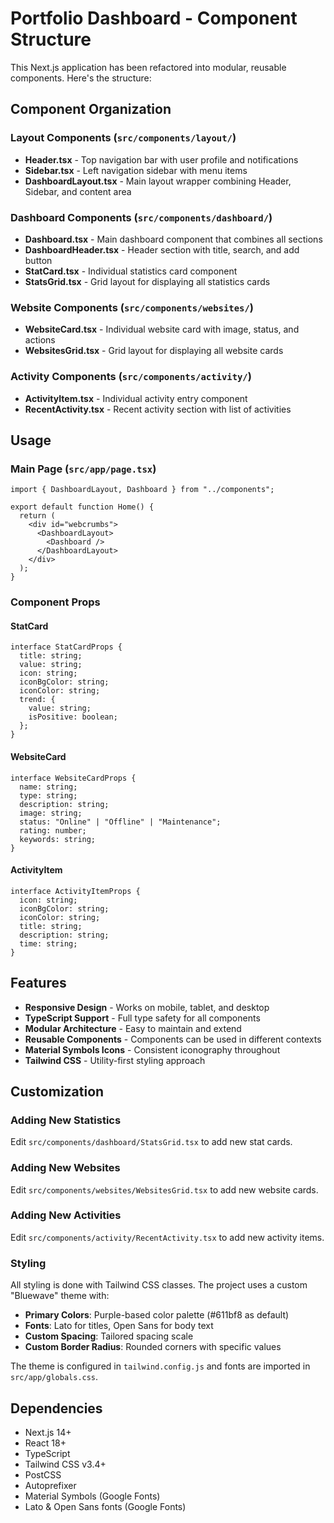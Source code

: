 # Portfolio Dashboard - Component Structure

This Next.js application has been refactored into modular, reusable components. Here's the structure:

## Component Organization

### Layout Components (`src/components/layout/`)
- **Header.tsx** - Top navigation bar with user profile and notifications
- **Sidebar.tsx** - Left navigation sidebar with menu items
- **DashboardLayout.tsx** - Main layout wrapper combining Header, Sidebar, and content area

### Dashboard Components (`src/components/dashboard/`)
- **Dashboard.tsx** - Main dashboard component that combines all sections
- **DashboardHeader.tsx** - Header section with title, search, and add button
- **StatCard.tsx** - Individual statistics card component
- **StatsGrid.tsx** - Grid layout for displaying all statistics cards

### Website Components (`src/components/websites/`)
- **WebsiteCard.tsx** - Individual website card with image, status, and actions
- **WebsitesGrid.tsx** - Grid layout for displaying all website cards

### Activity Components (`src/components/activity/`)
- **ActivityItem.tsx** - Individual activity entry component
- **RecentActivity.tsx** - Recent activity section with list of activities

## Usage

### Main Page (`src/app/page.tsx`)
```tsx
import { DashboardLayout, Dashboard } from "../components";

export default function Home() {
  return (
    <div id="webcrumbs">
      <DashboardLayout>
        <Dashboard />
      </DashboardLayout>
    </div>
  );
}
```

### Component Props

#### StatCard
```tsx
interface StatCardProps {
  title: string;
  value: string;
  icon: string;
  iconBgColor: string;
  iconColor: string;
  trend: {
    value: string;
    isPositive: boolean;
  };
}
```

#### WebsiteCard
```tsx
interface WebsiteCardProps {
  name: string;
  type: string;
  description: string;
  image: string;
  status: "Online" | "Offline" | "Maintenance";
  rating: number;
  keywords: string;
}
```

#### ActivityItem
```tsx
interface ActivityItemProps {
  icon: string;
  iconBgColor: string;
  iconColor: string;
  title: string;
  description: string;
  time: string;
}
```

## Features

- **Responsive Design** - Works on mobile, tablet, and desktop
- **TypeScript Support** - Full type safety for all components
- **Modular Architecture** - Easy to maintain and extend
- **Reusable Components** - Components can be used in different contexts
- **Material Symbols Icons** - Consistent iconography throughout
- **Tailwind CSS** - Utility-first styling approach

## Customization

### Adding New Statistics
Edit `src/components/dashboard/StatsGrid.tsx` to add new stat cards.

### Adding New Websites
Edit `src/components/websites/WebsitesGrid.tsx` to add new website cards.

### Adding New Activities
Edit `src/components/activity/RecentActivity.tsx` to add new activity items.

### Styling
All styling is done with Tailwind CSS classes. The project uses a custom "Bluewave" theme with:
- **Primary Colors**: Purple-based color palette (#611bf8 as default)
- **Fonts**: Lato for titles, Open Sans for body text
- **Custom Spacing**: Tailored spacing scale
- **Custom Border Radius**: Rounded corners with specific values

The theme is configured in `tailwind.config.js` and fonts are imported in `src/app/globals.css`.

## Dependencies

- Next.js 14+
- React 18+
- TypeScript
- Tailwind CSS v3.4+
- PostCSS
- Autoprefixer
- Material Symbols (Google Fonts)
- Lato & Open Sans fonts (Google Fonts)
